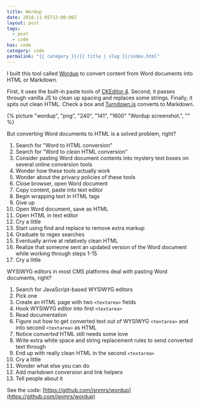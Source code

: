```yaml
---
title: Wordup
date: 2018-11-05T12:00:00Z
layout: post
tags:
  - post
  - code
has: code
category: code
permalink: "{{ category }}/{{ title | slug }}/index.html"
---
```


I built this tool called [Wordup](https://jsnmrs.github.io/wordup/) to convert content from Word documents into HTML or Markdown.

First, it uses the built-in paste tools of [CKEditor 4](https://ckeditor.com/ckeditor-4/). Second, it passes through vanilla JS to clean up spacing and replaces some strings. Finally, it spits out clean HTML. Check a box and [Turndown.js](https://github.com/domchristie/turndown) converts to Markdown.

{% picture "wordup", "png", "240", "141", "1600" "Wordup screenshot.", "" %}

But converting Word documents to HTML is a solved problem, right?

1. Search for "Word to HTML conversion"
1. Search for "Word to _clean_ HTML conversion"
1. Consider pasting Word document contents into mystery text boxes on several online conversion tools
1. Wonder how these tools actually work
1. Wonder about the privacy policies of these tools
1. Close browser, open Word document
1. Copy content, paste into text editor
1. Begin wrapping text in HTML tags
1. Give up
1. Open Word document, save as HTML
1. Open HTML in text editor
1. Cry a little
1. Start using find and replace to remove extra markup
1. Graduate to regex searches
1. Eventually arrive at relatively clean HTML
1. Realize that someone sent an updated version of the Word document while working through steps 1-15
1. Cry a little

WYSIWYG editors in most CMS platforms deal with pasting Word documents, right?

1. Search for JavaScript-based WYSIWYG editors
1. Pick one
1. Create an HTML page with two `<textarea>` fields
1. Hook WYSIWYG editor into first `<textarea>`
1. Read documentation
1. Figure out how to get converted text out of WYSIWYG `<textarea>` and into second `<textarea>` as HTML
1. Notice _converted_ HTML still needs some love
1. Write extra white space and string replacement rules to send converted text through
1. End up with really clean HTML in the second `<textarea>`
1. Cry a little
1. Wonder what else you can do
1. Add markdown conversion and link helpers
1. Tell people about it

See the code: [https://github.com/jsnmrs/wordup](https://github.com/jsnmrs/wordup)
